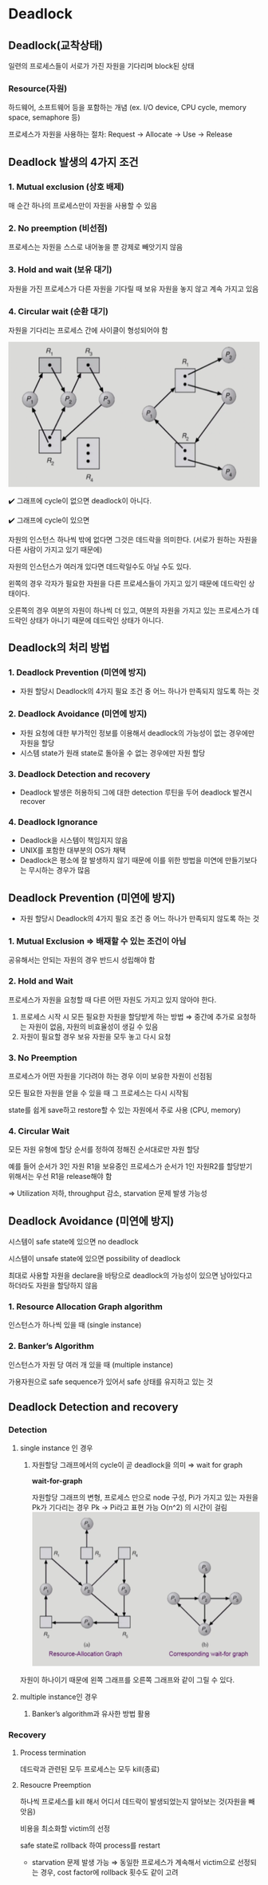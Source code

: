 # Deadlock
## Deadlock(교착상태)

일련의 프로세스들이 서로가 가진 자원을 기다리며 block된 상태

### Resource(자원)

하드웨어, 소프트웨어 등을 포함하는 개념 (ex. I/O device, CPU cycle, memory space, semaphore 등)

프로세스가 자원을 사용하는 절차: Request → Allocate → Use → Release

## Deadlock 발생의 4가지 조건

### 1. Mutual exclusion (상호 배제)

매 순간 하나의 프로세스만이 자원을 사용할 수 있음

### 2. No preemption (비선점)

프로세스는 자원을 스스로 내어놓을 뿐 강제로 빼앗기지 않음

### 3. Hold and wait (보유 대기)

자원을 가진 프로세스가 다른 자원을 기다릴 때 보유 자원을 놓지 않고 계속 가지고 있음

### 4. Circular wait (순환 대기)

자원을 기다리는 프로세스 간에 사이클이 형성되어야 함

![순환 대기](./images/cha7/ch7_1.png)

✔️ 그래프에 cycle이 없으면 deadlock이 아니다.

✔️ 그래프에 cycle이 있으면

자원의 인스턴스 하나씩 밖에 없다면 그것은 데드락을 의미한다. (서로가 원하는 자원을 다른 사람이 가지고 있기 때문에)

자원의 인스턴스가 여러개 있다면 데드락일수도 아닐 수도 있다.

왼쪽의 경우 각자가 필요한 자원을 다른 프로세스들이 가지고 있기 때문에 데드락인 상태이다.

오른쪽의 경우 여분의 자원이 하나씩 더 있고, 여분의 자원을 가지고 있는 프로세스가 데드락인 상태가 아니기 때문에 데드락인 상태가 아니다.

## Deadlock의 처리 방법

### 1. Deadlock Prevention (미연에 방지)

- 자원 할당시 Deadlock의 4가지 필요 조건 중 어느 하나가 만족되지 않도록 하는 것

### 2. Deadlock Avoidance (미연에 방지)

- 자원 요청에 대한 부가적인 정보를 이용해서 deadlock의 가능성이 없는 경우에만 자원을 할당
- 시스템 state가 원래 state로 돌아올 수 없는 경우에만 자원 할당

### 3. Deadlock Detection and recovery

- Deadlock 발생은 허용하되 그에 대한 detection 루틴을 두어 deadlock 발견시 recover

### 4. Deadlock Ignorance

- Deadlock을 시스템이 책임지지 않음
- UNIX를 포함한 대부분의 OS가 채택
- Deadlock은 평소에 잘 발생하지 않기 때문에 이를 위한 방법을 미연에 만들기보다는 무시하는 경우가 많음

## Deadlock Prevention (미연에 방지)

- 자원 할당시 Deadlock의 4가지 필요 조건 중 어느 하나가 만족되지 않도록 하는 것

### 1. Mutual Exclusion ⇒ 배재할 수 있는 조건이 아님

공유해서는 안되는 자원의 경우 반드시 성립해야 함

### 2. Hold and Wait

프로세스가 자원을 요청할 때 다른 어떤 자원도 가지고 있지 않아야 한다.

1. 프로세스 시작 시 모든 필요한 자원을 할당받게 하는 방법 ⇒ 중간에 추가로 요청하는 자원이 없음, 자원의 비효율성이 생길 수 있음
2. 자원이 필요할 경우 보유 자원을 모두 놓고 다시 요청

### 3. No Preemption

프로세스가 어떤 자원을 기다려야 하는 경우 이미 보유한 자원이 선점됨

모든 필요한 자원을 얻을 수 있을 때 그 프로세스는 다시 시작됨

state를 쉽게 save하고 restore할 수 있는 자원에서 주로 사용 (CPU, memory)

### 4. Circular Wait

모든 자원 유형에 할당 순서를 정하여 정해진 순서대로만 자원 할당

예를 들어 순서가 3인 자원 R1을 보유중인 프로세스가 순서가 1인 자원R2를 할당받기 위해서는 우선 R1을 release해야 함

⇒ Utilization 저하, throughput 감소, starvation 문제 발생 가능성

## Deadlock Avoidance (미연에 방지)

시스템이 safe state에 있으면 no deadlock

시스템이 unsafe state에 있으면 possibility of deadlock

최대로 사용할 자원을 declare을 바탕으로 deadlock의 가능성이 있으면 남아있다고 하더라도 자원을 할당하지 않음

### 1. Resource Allocation Graph algorithm

인스턴스가 하나씩 있을 때 (single instance)

### 2. Banker’s Algorithm

인스턴스가 자원 당 여러 개 있을 때 (multiple instance)

가용자원으로 safe sequence가 있어서 safe 상태를 유지하고 있는 것

## Deadlock Detection and recovery

### Detection

1. single instance 인 경우
    1. 자원할당 그래프에서의 cycle이 곧 deadlock을 의미 ⇒ wait for graph
        
        **wait-for-graph**
        
        자원할당 그래프의 변형, 프로세스 만으로 node 구성, Pi가 가지고 있는 자원을 Pk가 기다리는 경우 Pk → Pi라고 표현 가능
        O(n^2) 의 시간이 걸림
        ![Untitled](./images/cha7/ch7_2.png)
    
    자원이 하나이기 때문에 왼쪽 그래프를 오른쪽 그래프와 같이 그릴 수 있다.
    
2. multiple instance인 경우
    1. Banker’s algorithm과 유사한 방법 활용

### Recovery

1. Process termination
    
    데드락과 관련된 모두 프로세스는 모두 kill(종료)
    
2. Resoucre Preemption
    
    하나씩 프로세스를 kill 해서 어디서 데드락이 발생되었는지 알아보는 것(자원을 빼앗음)
    
    비용을 최소화할 victim의 선정
    
    safe state로 rollback 하여 process를 restart
    
    - starvation 문제 발생 가능 ⇒ 동일한 프로세스가 계속해서 victim으로 선정되는 경우, cost factor에 rollback 횟수도 같이 고려